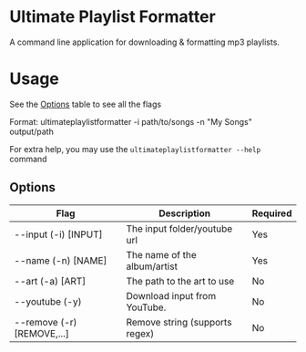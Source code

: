# Ultimate Playlist Formatter
A command line application for downloading & formatting mp3 playlists.

# Usage
See the [Options](#Options) table to see all the flags

Format: ultimateplaylistformatter -i path/to/songs -n "My Songs" output/path

For extra help, you may use the `ultimateplaylistformatter --help` command

## Options
| Flag                       | Description                    | Required |
|----------------------------|--------------------------------|----------|
| --input (-i) [INPUT]       | The input folder/youtube url   | Yes      |
| --name (-n) [NAME]         | The name of the album/artist   | Yes      |
| --art (-a) [ART]           | The path to the art to use     | No       |
| --youtube (-y)             | Download input from YouTube.   | No       |
| --remove (-r) [REMOVE,...] | Remove string (supports regex) | No       |
